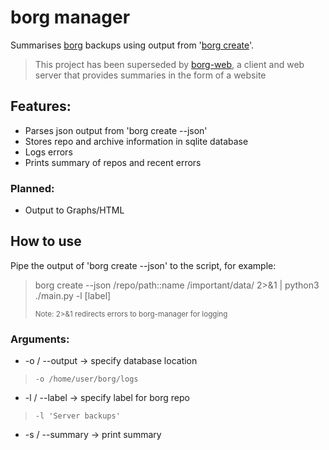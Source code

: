 # borg manager
Summarises [borg](https://borgbackup.readthedocs.io/en/stable/#what-is-borgbackup) backups using output from '[borg create](https://borgbackup.readthedocs.io/en/stable/usage/create.html#description)'.

> This project has been superseded by [borg-web](https://github.com/georgelacey/borg-web),
> a client and web server that provides summaries in the form of a website

## Features:
* Parses json output from 'borg create --json'
* Stores repo and archive information in sqlite database
* Logs errors
* Prints summary of repos and recent errors

### Planned:
* Output to Graphs/HTML

## How to use
Pipe the output of 'borg create --json' to the script, for example:

> borg create --json /repo/path::name /important/data/ 2>&1 | python3 ./main.py -l [label]
> 
> <sup>Note: 2>&1 redirects errors to borg-manager for logging</sup>

### Arguments:
* -o / --output -> specify database location
> `-o /home/user/borg/logs`
* -l / --label -> specify label for borg repo
> `-l 'Server backups'`
* -s / --summary -> print summary